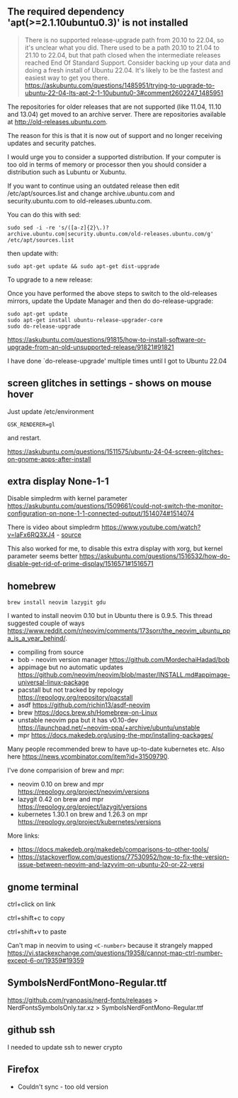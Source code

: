 ## The required dependency 'apt(>=2.1.10ubuntu0.3)' is not installed

> There is no supported release-upgrade path from 20.10 to 22.04, so it's unclear what you did. There used to be a path 20.10 to 21.04 to 21.10 to 22.04, but that path closed when the intermediate releases reached End Of Standard Support. Consider backing up your data and doing a fresh install of Ubuntu 22.04. It's likely to be the fastest and easiest way to get you there. https://askubuntu.com/questions/1485951/trying-to-upgrade-to-ubuntu-22-04-lts-apt-2-1-10ubuntu0-3#comment2602247_1485951

The repositories for older releases that are not supported (like 11.04, 11.10 and 13.04) get moved to an archive server. There are repositories available at http://old-releases.ubuntu.com.

The reason for this is that it is now out of support and no longer receiving updates and security patches.

I would urge you to consider a supported distribution. If your computer is too old in terms of memory or processor then you should consider a distribution such as Lubuntu or Xubuntu.

If you want to continue using an outdated release then edit /etc/apt/sources.list and change archive.ubuntu.com and security.ubuntu.com to old-releases.ubuntu.com.

You can do this with sed:

`sudo sed -i -re 's/([a-z]{2}\.)?archive.ubuntu.com|security.ubuntu.com/old-releases.ubuntu.com/g' /etc/apt/sources.list`

then update with:

`sudo apt-get update && sudo apt-get dist-upgrade`

To upgrade to a new release:

Once you have performed the above steps to switch to the old-releases mirrors, update the Update Manager and then do do-release-upgrade:

```
sudo apt-get update
sudo apt-get install ubuntu-release-upgrader-core
sudo do-release-upgrade
```

https://askubuntu.com/questions/91815/how-to-install-software-or-upgrade-from-an-old-unsupported-release/91821#91821

I have done `do-release-upgrade'  multiple  times until I got to Ubuntu 22.04

## screen glitches in settings - shows on mouse hover

Just update /etc/environment

`GSK_RENDERER=gl`

and restart.

https://askubuntu.com/questions/1511575/ubuntu-24-04-screen-glitches-on-gnome-apps-after-install

## extra display None-1-1

Disable simpledrm with kernel parameter https://askubuntu.com/questions/1509661/could-not-switch-the-monitor-configuration-on-none-1-1-connected-output/1514074#1514074

There is video about simpledrm https://www.youtube.com/watch?v=laFx6RQ3XJ4 - [source](https://www.reddit.com/r/pop_os/comments/1bvguqd/comment/ky1z1wn/)

This also worked for me, to disable this extra display with xorg, but kernel parameter seems better https://askubuntu.com/questions/1516532/how-do-disable-get-rid-of-prime-display/1516571#1516571

## homebrew

`brew install neovim lazygit gdu`

I wanted to install neovim 0.10 but in Ubuntu there is 0.9.5. This thread suggested couple of ways https://www.reddit.com/r/neovim/comments/173sorr/the_neovim_ubuntu_ppa_is_a_year_behind/.

- compiling from source
- bob - neovim version manager https://github.com/MordechaiHadad/bob
- appimage but no automatic updates https://github.com/neovim/neovim/blob/master/INSTALL.md#appimage-universal-linux-package
- pacstall but not tracked by repology https://repology.org/repository/pacstall
- asdf https://github.com/richin13/asdf-neovim
- brew https://docs.brew.sh/Homebrew-on-Linux
- unstable neovim ppa but it has v0.10-dev https://launchpad.net/~neovim-ppa/+archive/ubuntu/unstable
- mpr https://docs.makedeb.org/using-the-mpr/installing-packages/

Many people recommended brew to have up-to-date kubernetes etc. Also here https://news.ycombinator.com/item?id=31509790.

I've done comparision of brew and mpr:

- neovim 0.10 on brew and mpr https://repology.org/project/neovim/versions
- lazygit 0.42 on brew and mpr https://repology.org/project/lazygit/versions
- kubernetes 1.30.1 on brew and 1.26.3 on mpr https://repology.org/project/kubernetes/versions

More links:

- https://docs.makedeb.org/makedeb/comparisons-to-other-tools/
- https://stackoverflow.com/questions/77530952/how-to-fix-the-version-issue-between-neovim-and-lazyvim-on-ubuntu-20-or-22-versi

## gnome terminal

ctrl+click on link

ctrl+shift+c to copy

ctrl+shift+v to paste

Can't map in neovim to using `<C-number>` because it strangely mapped https://vi.stackexchange.com/questions/19358/cannot-map-ctrl-number-except-6-or/19359#19359

## SymbolsNerdFontMono-Regular.ttf

https://github.com/ryanoasis/nerd-fonts/releases > NerdFontsSymbolsOnly.tar.xz > SymbolsNerdFontMono-Regular.ttf

## github ssh

I needed to update ssh to newer crypto

## Firefox

- Couldn't sync - too old version
